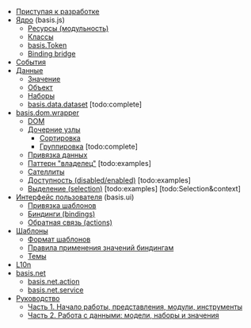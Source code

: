 * [Приступая к разработке](get-started.md)
* [Ядро](basis.md) (basis.js)
    * [Ресурсы (модульность)](resources.md)
    * [Классы](basis.Class.md)
    * [basis.Token](basis.Token.md)
    * [Binding bridge](bindingbridge.md)
* [События](basis.event.md)
* [Данные](basis.data.md)
    * [Значение](basis.data.Value.md)
    * [Объект](basis.data.Object.md)
    * [Наборы](basis.data.datasets.md)
    * [basis.data.dataset](basis.data.dataset.md) \[todo:complete]
* [basis.dom.wrapper](basis.dom.wrapper.md)
    * [DOM](basis.dom.wrapper_dom.md)
    * [Дочерние узлы](basis.dom.wrapper_childNodes.md)
      * [Сортировка](basis.dom.wrapper_sorting.md)
      * [Группировка](basis.dom.wrapper_grouping.md) \[todo:complete]
    * [Привязка данных](basis.dom.wrapper_data.md)
    * [Паттерн "владелец"](basis.dom.wrapper_owner.md) \[todo:examples]
    * [Сателлиты](basis.dom.wrapper_satellite.md)
    * [Доступность (disabled/enabled)](basis.dom.wrapper_disabled.md) \[todo:examples]
    * [Выделение (selection)](basis.dom.wrapper_selection.md) \[todo:examples] \[todo:Selection&context]
* [Интерфейс пользователя](basis.ui.md) (basis.ui)
    * [Привязка шаблонов](basis.ui_template.md)
    * [Биндинги (bindings)](basis.ui_bindings.md)
    * [Обратная связь (actions)](basis.ui_actions.md)
* [Шаблоны](basis.template.md)
    * [Формат шаблонов](basis.template_format.md)
    * [Правила применения значений биндингам](basis.template_bindings.md)
    * [Темы](basis.template_theme.md)
* [L10n](basis.l10n.md)
* [basis.net](basis.net.md)
    * [basis.net.action](basis.net.action.md)
    * [basis.net.service](basis.net.service.md)
* [Руководство](tutorial/index.md)
    * [Часть 1. Начало работы, представления, модули, инструменты](tutorial/part1/index.md)
    * [Часть 2. Работа с данными: модели, наборы и значения](tutorial/part2/index.md)